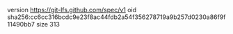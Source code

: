 version https://git-lfs.github.com/spec/v1
oid sha256:cc6cc316bcdc9e23f8ac44fdb2a54f356278719a9b257d0230a86f9f11490bb7
size 313
